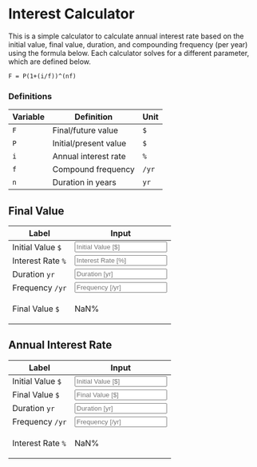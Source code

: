 <script type="text/javascript" src="/tools/interest-calc.js"></script>

# Interest Calculator

This is a simple calculator to calculate annual interest rate based on the initial value, final value, duration, and compounding frequency (per year) using the formula below. Each calculator solves for a different parameter, which are defined below.

```
F = P(1+(i/f))^(nf)
```

### Definitions

| Variable | Definition | Unit |
| -------- | ---------- | ---- |
| `F` | Final/future value | `$` |
| `P` | Initial/present value | `$` |
| `i` | Annual interest rate | `%` |
| `f` | Compound frequency | `/yr` |
| `n` | Duration in years | `yr` |

## Final Value

| Label | Input |
| ----- | ----- |
| Initial Value `$` | <input type="number" id="F(P)" placeholder="Initial Value [$]"> |
| Interest Rate `%` | <input type="number" id="F(i)" placeholder="Interest Rate [%]"> |
| Duration `yr` | <input type="number" id="F(n)" placeholder="Duration [yr]"> |
| Frequency `/yr` | <input type="number" id="F(f)" placeholder="Frequency [/yr]"> |
| Final Value `$` | <p id="F()">NaN%</p> |

## Annual Interest Rate

| Label | Input |
| ----- | ----- |
| Initial Value `$` | <input type="number" id="i(P)" placeholder="Initial Value [$]"> |
| Final Value `$` | <input type="number" id="i(F)" placeholder="Final Value [$]"> |
| Duration `yr` | <input type="number" id="i(n)" placeholder="Duration [yr]"> |
| Frequency `/yr` | <input type="number" id="i(f)" placeholder="Frequency [/yr]"> |
| Interest Rate `%` | <p id="i()">NaN%</p> |